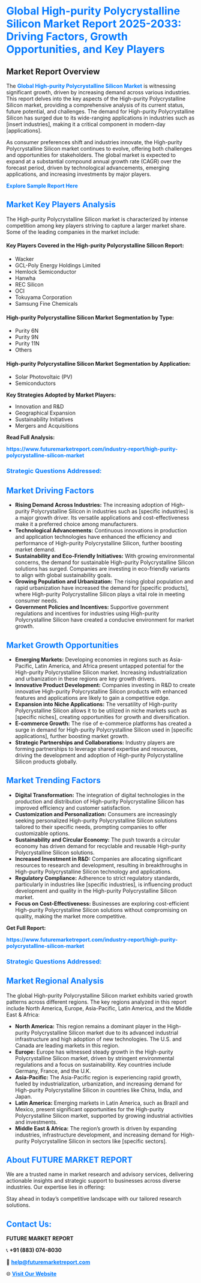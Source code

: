 <h1 style="color: #007BFF;">Global High-purity Polycrystalline Silicon Market Report 2025-2033: Driving Factors, Growth Opportunities, and Key Players</h1>

<section id="overview">
<h2>Market Report Overview</h2>
<p>The <a href="https://www.futuremarketreport.com/industry-report/high-purity-polycrystalline-silicon-market" style="color: #007BFF; text-decoration: none;"><strong>Global High-purity Polycrystalline Silicon Market</strong></a> is witnessing significant growth, driven by increasing demand across various industries. This report delves into the key aspects of the High-purity Polycrystalline Silicon market, providing a comprehensive analysis of its current status, future potential, and challenges. The demand for High-purity Polycrystalline Silicon has surged due to its wide-ranging applications in industries such as [insert industries], making it a critical component in modern-day [applications].</p>
<p>As consumer preferences shift and industries innovate, the High-purity Polycrystalline Silicon market continues to evolve, offering both challenges and opportunities for stakeholders. The global market is expected to expand at a substantial compound annual growth rate (CAGR) over the forecast period, driven by technological advancements, emerging applications, and increasing investments by major players.</p>
</section>

<section id="overview">
<p><a href="https://www.futuremarketreport.com/request-sample/reportId=115655" style="color: #007BFF; text-decoration: none;"><strong>Explore Sample Report Here</strong></a></p>
</section>

<section id="key-players">
<h2 style="color: #007BFF;">Market Key Players Analysis</h2>
<p>The High-purity Polycrystalline Silicon market is characterized by intense competition among key players striving to capture a larger market share. Some of the leading companies in the market include:</p>
<h4>Key Players Covered in the High-purity Polycrystalline Silicon Report:</h4>
<ul><li>Wacker</li><li>GCL-Poly Energy Holdings Limited</li><li>Hemlock Semiconductor</li><li>Hanwha</li><li>REC Silicon</li><li>OCI</li><li>Tokuyama Corporation</li><li>Samsung Fine Chemicals</li></ul>
<h4>High-purity Polycrystalline Silicon Market Segmentation by Type:</h4>
<ul><li>Purity 6N</li><li>Purity 9N</li><li>Purity 11N</li><li>Others</li></ul>

<h4>High-purity Polycrystalline Silicon Market Segmentation by Application:</h4>
<ul><li>Solar Photovoltaic (PV)</li><li>Semiconductors</li></ul>
<p><strong>Key Strategies Adopted by Market Players:</strong></p>
<ul>
<li>Innovation and R&D</li>
<li>Geographical Expansion</li>
<li>Sustainability Initiatives</li>
<li>Mergers and Acquisitions</li>
</ul>
</section>

<section>
<p><strong>Read Full Analysis: </strong></p><a href="https://www.futuremarketreport.com/industry-report/high-purity-polycrystalline-silicon-market" style="color: #007BFF; text-decoration: none;"><strong>https://www.futuremarketreport.com/industry-report/high-purity-polycrystalline-silicon-market</strong></a>
<h3 style="color: #007BFF;">Strategic Questions Addressed:</h3>
</section>

<section id="driving-factors">
<h2 style="color: #007BFF;">Market Driving Factors</h2>
<ul>
<li><strong>Rising Demand Across Industries:</strong> The increasing adoption of High-purity Polycrystalline Silicon in industries such as [specific industries] is a major growth driver. Its versatile applications and cost-effectiveness make it a preferred choice among manufacturers.</li>
<li><strong>Technological Advancements:</strong> Continuous innovations in production and application technologies have enhanced the efficiency and performance of High-purity Polycrystalline Silicon, further boosting market demand.</li>
<li><strong>Sustainability and Eco-Friendly Initiatives:</strong> With growing environmental concerns, the demand for sustainable High-purity Polycrystalline Silicon solutions has surged. Companies are investing in eco-friendly variants to align with global sustainability goals.</li>
<li><strong>Growing Population and Urbanization:</strong> The rising global population and rapid urbanization have increased the demand for [specific products], where High-purity Polycrystalline Silicon plays a vital role in meeting consumer needs.</li>
<li><strong>Government Policies and Incentives:</strong> Supportive government regulations and incentives for industries using High-purity Polycrystalline Silicon have created a conducive environment for market growth.</li>
</ul>
</section>

<section id="growth-opportunities">
<h2 style="color: #007BFF;">Market Growth Opportunities</h2>
<ul>
<li><strong>Emerging Markets:</strong> Developing economies in regions such as Asia-Pacific, Latin America, and Africa present untapped potential for the High-purity Polycrystalline Silicon market. Increasing industrialization and urbanization in these regions are key growth drivers.</li>
<li><strong>Innovative Product Development:</strong> Companies investing in R&D to create innovative High-purity Polycrystalline Silicon products with enhanced features and applications are likely to gain a competitive edge.</li>
<li><strong>Expansion into Niche Applications:</strong> The versatility of High-purity Polycrystalline Silicon allows it to be utilized in niche markets such as [specific niches], creating opportunities for growth and diversification.</li>
<li><strong>E-commerce Growth:</strong> The rise of e-commerce platforms has created a surge in demand for High-purity Polycrystalline Silicon used in [specific applications], further boosting market growth.</li>
<li><strong>Strategic Partnerships and Collaborations:</strong> Industry players are forming partnerships to leverage shared expertise and resources, driving the development and adoption of High-purity Polycrystalline Silicon products globally.</li>
</ul>
</section>

<section id="trending-factors">
<h2 style="color: #007BFF;">Market Trending Factors</h2>
<ul>
<li><strong>Digital Transformation:</strong> The integration of digital technologies in the production and distribution of High-purity Polycrystalline Silicon has improved efficiency and customer satisfaction.</li>
<li><strong>Customization and Personalization:</strong> Consumers are increasingly seeking personalized High-purity Polycrystalline Silicon solutions tailored to their specific needs, prompting companies to offer customizable options.</li>
<li><strong>Sustainability and Circular Economy:</strong> The push towards a circular economy has driven demand for recyclable and reusable High-purity Polycrystalline Silicon solutions.</li>
<li><strong>Increased Investment in R&D:</strong> Companies are allocating significant resources to research and development, resulting in breakthroughs in High-purity Polycrystalline Silicon technology and applications.</li>
<li><strong>Regulatory Compliance:</strong> Adherence to strict regulatory standards, particularly in industries like [specific industries], is influencing product development and quality in the High-purity Polycrystalline Silicon market.</li>
<li><strong>Focus on Cost-Effectiveness:</strong> Businesses are exploring cost-efficient High-purity Polycrystalline Silicon solutions without compromising on quality, making the market more competitive.</li>
</ul>
</section>

<section>
<p><strong>Get Full Report: </strong></p><a href="https://www.futuremarketreport.com/industry-report/high-purity-polycrystalline-silicon-market" style="color: #007BFF; text-decoration: none;"><strong>https://www.futuremarketreport.com/industry-report/high-purity-polycrystalline-silicon-market</strong></a>
<h3 style="color: #007BFF;">Strategic Questions Addressed:</h3>
</section>


<section id="regional-analysis">
<h2 style="color: #007BFF;">Market Regional Analysis</h2>
<p>The global High-purity Polycrystalline Silicon market exhibits varied growth patterns across different regions. The key regions analyzed in this report include North America, Europe, Asia-Pacific, Latin America, and the Middle East & Africa:</p>
<ul>
<li><strong>North America:</strong> This region remains a dominant player in the High-purity Polycrystalline Silicon market due to its advanced industrial infrastructure and high adoption of new technologies. The U.S. and Canada are leading markets in this region.</li>
<li><strong>Europe:</strong> Europe has witnessed steady growth in the High-purity Polycrystalline Silicon market, driven by stringent environmental regulations and a focus on sustainability. Key countries include Germany, France, and the U.K.</li>
<li><strong>Asia-Pacific:</strong> The Asia-Pacific region is experiencing rapid growth, fueled by industrialization, urbanization, and increasing demand for High-purity Polycrystalline Silicon in countries like China, India, and Japan.</li>
<li><strong>Latin America:</strong> Emerging markets in Latin America, such as Brazil and Mexico, present significant opportunities for the High-purity Polycrystalline Silicon market, supported by growing industrial activities and investments.</li>
<li><strong>Middle East & Africa:</strong> The region’s growth is driven by expanding industries, infrastructure development, and increasing demand for High-purity Polycrystalline Silicon in sectors like [specific sectors].</li>
</ul>
</section>

<footer>
<h2 style="color: #007BFF;">About FUTURE MARKET REPORT</h2>
<p>We are a trusted name in market research and advisory services, delivering actionable insights and strategic support to businesses across diverse industries. Our expertise lies in offering:</p>

<p>Stay ahead in today’s competitive landscape with our tailored research solutions.</p>

<h2 style="color: #007BFF;">Contact Us:</h2>
<p><strong>FUTURE MARKET REPORT</strong></p>
<p>📞 <strong>+91 (883) 074-8030</strong></p>
<p>📧 <strong><a href="mailto:help@futuremarketreport.com" style="color: #007BFF;">help@futuremarketreport.com</a></strong></p>
<p>🌐 <strong><a href="https://www.futuremarketreport.com/" style="color: #007BFF;">Visit Our Website</a></strong></p>
</footer>